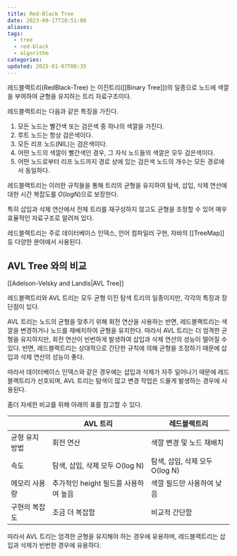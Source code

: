 ```yaml
---
title: Red-Black Tree
date: 2023-09-17T20:51:00
aliases: 
tags:
  - tree
  - red-black
  - algorithm
categories: 
updated: 2025-01-07T00:35
---
```


레드블랙트리(RedBlack-Tree) 는 이진트리([[Binary Tree]])의 일종으로 노드에 색깔을 부여하여 균형을 유지하는 트리 자료구조이다.

레드블랙트리는 다음과 같은 특징을 가진다.

1. 모든 노드는 빨간색 또는 검은색 중 하나의 색깔을 가진다.
2. 루트 노드는 항상 검은색이다.
3. 모든 리프 노드(NIL)는 검은색이다.
4. 어떤 노드의 색깔이 빨간색인 경우, 그 자식 노드들의 색깔은 모두 검은색이다.
5. 어떤 노드로부터 리프 노드까지 경로 상에 있는 검은색 노드의 개수는 모든 경로에서 동일하다.

레드블랙트리는 이러한 규칙들을 통해 트리의 균형을 유지하여 탐색, 삽입, 삭제 연산에 대한 시간 복잡도를 $O(log N)$으로 보장한다.

특히 삽입과 삭제 연산에서 전체 트리를 재구성하지 않고도 균형을 조정할 수 있어 매우 효율적인 자료구조로 알려져 있다.

레드블랙트리는 주로 데이터베이스 인덱스, 언어 컴파일러 구현, 자바의 [[TreeMap]] 등 다양한 분야에서 사용된다.

## AVL Tree 와의 비교

[[Adelson-Velsky and Landis|AVL Tree]]

레드블랙트리와 AVL 트리는 모두 균형 이진 탐색 트리의 일종이지만, 각각의 특징과 장단점이 있다.

AVL 트리는 노드의 균형을 맞추기 위해 회전 연산을 사용하는 반면, 레드블랙트리는 색깔을 변경하거나 노드를 재배치하여 균형을 유지한다. 따라서 AVL 트리는 더 엄격한 균형을 유지하지만, 회전 연산이 빈번하게 발생하여 삽입과 삭제 연산의 성능이 떨어질 수 있다. 반면, 레드블랙트리는 상대적으로 간단한 규칙에 의해 균형을 조정하기 때문에 삽입과 삭제 연산의 성능이 좋다.

따라서 데이터베이스 인덱스와 같은 경우에는 삽입과 삭제가 자주 일어나기 때문에 레드블랙트리가 선호되며, AVL 트리는 탐색이 많고 변경 작업은 드물게 발생하는 경우에 사용된다.

좀더 자세한 비교를 위해 아래의 표를 참고할 수 있다.

|                | AVL 트리                             | 레드블랙트리                   |
| -------------- | ------------------------------------ | ------------------------------ |
| 균형 유지 방법 | 회전 연산                            | 색깔 변경 및 노드 재배치       |
| 속도           | 탐색, 삽입, 삭제 모두 O(log N)       | 탐색, 삽입, 삭제 모두 O(log N) |
| 메모리 사용량  | 추가적인 height 필드를 사용하여 높음 | 색깔 필드만 사용하여 낮음      |
| 구현의 복잡도  | 조금 더 복잡함                       | 비교적 간단함                  |

따라서 AVL 트리는 엄격한 균형을 유지해야 하는 경우에 유용하며, 레드블랙트리는 삽입과 삭제가 빈번한 경우에 유용하다.
